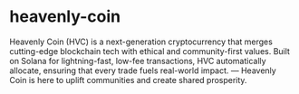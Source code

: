 # heavenly-coin
Heavenly Coin (HVC) is a next-generation cryptocurrency that merges cutting-edge blockchain tech with ethical and community-first values. Built on Solana for lightning-fast, low-fee transactions, HVC automatically allocate, ensuring that every trade fuels real-world impact. — Heavenly Coin is here to uplift communities and create shared prosperity.
